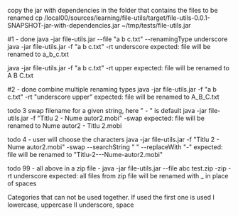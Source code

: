 copy the jar with dependencies in the folder that contains the files to be renamed
cp /local00/sources/learning/file-utils/target/file-utils-0.0.1-SNAPSHOT-jar-with-dependencies.jar ~/tmp/tests/file-utils.jar

#1 - done
java -jar file-utils.jar --file "a b c.txt" --renamingType underscore
java -jar file-utils.jar -f "a b c.txt" -rt underscore
expected: file will be renamed to a_b_c.txt

java -jar file-utils.jar -f "a b c.txt" -rt upper
expected: file will be renamed to A B C.txt

#2 - done
combine multiple renaming types
java -jar file-utils.jar -f "a b c.txt" -rt "underscore upper"
expected: file will be renamed to A_B_C.txt

todo 3
swap filename for a given string, here " - " is default
java -jar file-utils.jar -f "Titlu 2 - Nume autor2.mobi" -swap
expected: file will be renamed to Nume autor2 - Titlu 2.mobi

todo 4 -
user will choose the characters
java -jar file-utils.jar -f "Titlu 2 - Nume autor2.mobi" -swap --searchString " " --replaceWith "-"
expected: file will be renamed to "Titlu-2---Nume-autor2.mobi"

todo 99 - all above in a zip file -
java -jar file-utils.jar --file abc test.zip -zip -rt underscore
expected: all files from zip file will be renamed with _ in place of spaces


Categories that can not be used together. If used the first one is used
I lowercase, uppercase
II underscore, space